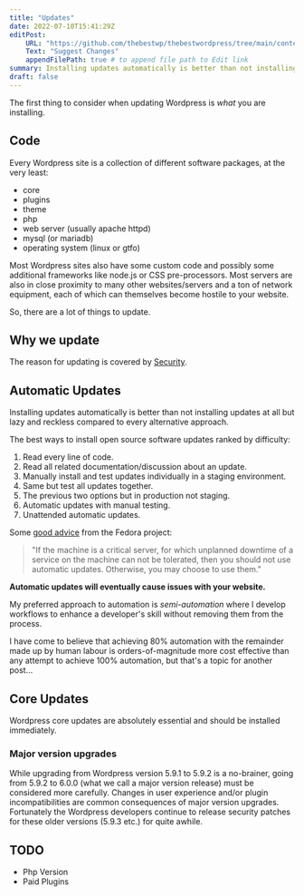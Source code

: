 ```yaml
---
title: "Updates"
date: 2022-07-10T15:41:29Z
editPost:
    URL: "https://github.com/thebestwp/thebestwordpress/tree/main/content"
    Text: "Suggest Changes"
    appendFilePath: true # to append file path to Edit link
summary: Installing updates automatically is better than not installing updates at all but lazy and reckless compared to every alternative approach.
draft: false
---
```

The first thing to consider when updating Wordpress is *what* you are installing.

## Code
Every Wordpress site is a collection of different software packages, at the very least:
- core
- plugins
- theme
- php
- web server (usually apache httpd)
- mysql (or mariadb)
- operating system (linux or gtfo)

Most Wordpress sites also have some custom code and possibly some additional frameworks like node.js or CSS pre-processors.
Most servers are also in close proximity to many other websites/servers and a ton of network equipment, each of which can themselves become hostile to your website.

So, there are a lot of things to update.

## Why we update
The reason for updating is covered by [Security](/posts/security).

## Automatic Updates
Installing updates automatically is better than not installing updates at all but lazy and reckless compared to every alternative approach.

The best ways to install open source software updates ranked by difficulty:
1. Read every line of code.
1. Read all related documentation/discussion about an update.
1. Manually install and test updates individually in a staging environment.
1. Same but test all updates together.
1. The previous two options but in production not staging.
1. Automatic updates with manual testing.
1. Unattended automatic updates.

Some [good advice](https://docs.fedoraproject.org/en-US/quick-docs/autoupdates/) from the Fedora project:
> "If the machine is a critical server, for which unplanned downtime of a service on the machine can not be tolerated, then you should not use automatic updates. Otherwise, you may choose to use them."

**Automatic updates will eventually cause issues with your website.**

My preferred approach to automation is *semi-automation* where I develop workflows to enhance a developer's skill without removing them from the process.

I have come to believe that achieving 80% automation with the remainder made up by human labour is orders-of-magnitude more cost effective than any attempt to achieve 100% automation, but that's a topic for another post...

## Core Updates
Wordpress core updates are absolutely essential and should be installed immediately.

### Major version upgrades
While upgrading from Wordpress version 5.9.1 to 5.9.2 is a no-brainer, going from 5.9.2 to 6.0.0 (what we call a major version release) must be considered more carefully.
Changes in user experience and/or plugin incompatibilities are common consequences of major version upgrades.
Fortunately the Wordpress developers continue to release security patches for these older versions (5.9.3 etc.) for quite awhile. 

## TODO
- Php Version
- Paid Plugins

